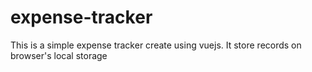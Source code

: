 # expense-tracker

This is a simple expense tracker create using vuejs. It store records on browser's local storage